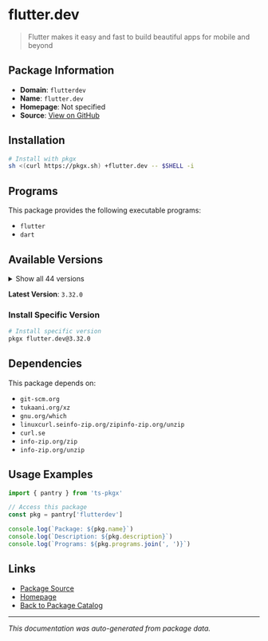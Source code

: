 # flutter.dev

> Flutter makes it easy and fast to build beautiful apps for mobile and beyond

## Package Information

- **Domain**: `flutterdev`
- **Name**: `flutter.dev`
- **Homepage**: Not specified
- **Source**: [View on GitHub](https://github.com/pkgxdev/pantry/tree/main/projects/flutter.dev/package.yml)

## Installation

```bash
# Install with pkgx
sh <(curl https://pkgx.sh) +flutter.dev -- $SHELL -i
```

## Programs

This package provides the following executable programs:

- `flutter`
- `dart`

## Available Versions

<details>
<summary>Show all 44 versions</summary>

- `3.32.0`, `3.29.3`, `3.29.2`, `3.29.1`, `3.29.0`
- `3.27.4`, `3.27.3`, `3.27.2`, `3.27.1`, `3.27.0`
- `3.24.5`, `3.24.4`, `3.24.3`, `3.24.2`, `3.24.1`
- `3.24.0`, `3.22.3`, `3.22.2`, `3.22.1`, `3.22.0`
- `3.19.6`, `3.19.5`, `3.19.4`, `3.19.3`, `3.19.2`
- `3.19.1`, `3.19.0`, `3.16.9`, `3.16.8`, `3.16.7`
- `3.16.6`, `3.16.5`, `3.16.4`, `3.16.3`, `3.16.2`
- `3.16.1`, `3.16.0`, `3.13.9`, `3.13.8`, `3.13.7`
- `3.13.6`, `3.13.5`, `3.13.4`, `3.13.3`

</details>

**Latest Version**: `3.32.0`

### Install Specific Version

```bash
# Install specific version
pkgx flutter.dev@3.32.0
```

## Dependencies

This package depends on:

- `git-scm.org`
- `tukaani.org/xz`
- `gnu.org/which`
- `linuxcurl.seinfo-zip.org/zipinfo-zip.org/unzip`
- `curl.se`
- `info-zip.org/zip`
- `info-zip.org/unzip`

## Usage Examples

```typescript
import { pantry } from 'ts-pkgx'

// Access this package
const pkg = pantry['flutterdev']

console.log(`Package: ${pkg.name}`)
console.log(`Description: ${pkg.description}`)
console.log(`Programs: ${pkg.programs.join(', ')}`)
```

## Links

- [Package Source](https://github.com/pkgxdev/pantry/tree/main/projects/flutter.dev/package.yml)
- [Homepage](#)
- [Back to Package Catalog](../package-catalog.md)

---

*This documentation was auto-generated from package data.*
